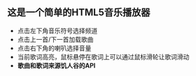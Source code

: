 ## 这是一个简单的HTML5音乐播放器
- 点击左下角音乐符号选择频道
- 点击上一首/下一首加载歌曲
- 点击右下角的喇叭选择音量
- 当前歌词高亮，鼠标悬停在歌词上可以通过鼠标滑轮让歌词滑动
- **歌曲和歌词来源饥人谷的API**